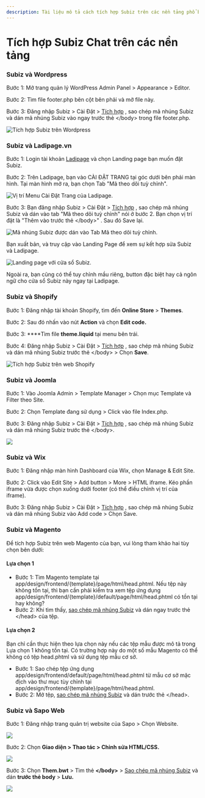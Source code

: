 ```yaml
---
description: Tài liệu mô tả cách tích hợp Subiz trên các nền tảng phổ biến hiện nay.
---
```


# Tích hợp Subiz Chat trên các nền tảng

### Subiz và Wordpress

Bước 1: Mở trang quản lý WordPress Admin Panel &gt; Appearance &gt; Editor.

Bước 2: Tìm file footer.php bên cột bên phải và mở file này.

Bước 3: Đăng nhập Subiz &gt; Cài Đặt &gt; [Tích hợp](https://app.subiz.com/settings/install) , sao chép mã nhúng Subiz và dán mã nhúng Subiz vào ngay trước thẻ &lt;/body&gt; trong file footer.php.

![T&#xED;ch h&#x1EE3;p Subiz tr&#xEA;n Wordpress](../../../.gitbook/assets/cai-subiz-wordpress.png)

### Subiz và Ladipage.vn 

Bước 1: Login tài khoản [Ladipage](https://ladipage.vn) và chọn Landing page bạn muốn đặt Subiz. 

Bước 2: Trên Ladipage, bạn vào CÀI ĐẶT TRANG tại góc dưới bên phải màn hình. Tại màn hình mở ra, bạn chọn Tab "Mã theo dõi tuỳ chỉnh". 

![V&#x1ECB; tr&#xED; Menu C&#xE0;i &#x110;&#x1EB7;t Trang c&#x1EE7;a Ladipage.](../../../.gitbook/assets/screen-shot-2018-11-30-at-00.39.56.png)

Bước 3: Bạn đăng nhập Subiz &gt; Cài Đặt &gt; [Tích hợp](https://app.subiz.com/settings/install) , sao chép mã nhúng Subiz và dán vào tab "Mã theo dõi tuỳ chỉnh" nói ở bước 2. Bạn chọn vị trí đặt là "Thêm vào trước thẻ &lt;/body&gt;" . Sau đó Save lại.

![M&#xE3; nh&#xFA;ng Subiz &#x111;&#x1B0;&#x1EE3;c d&#xE1;n v&#xE0;o Tab M&#xE3; theo d&#xF5;i tu&#x1EF3; ch&#x1EC9;nh.](../../../.gitbook/assets/screen-shot-2018-11-30-at-00.38.27.png)

Bạn xuất bản, và truy cập vào Landing Page để xem sự kết hợp sửa Subiz và Ladipage.

![Landing page v&#x1EDB;i c&#x1EED;a s&#x1ED5; Subiz.](../../../.gitbook/assets/screen-shot-2018-11-30-at-00.45.24.png)

Ngoài ra, bạn cũng có thể tuy chỉnh mầu riêng, button đặc biệt hay cả ngôn ngữ cho cửa sổ Subiz này ngay tại Ladipage. 

### Subiz và Shopify

Bước 1: Đăng nhập tài khoản Shopify, tìm đến **Online Store** &gt; **Themes**.

Bước 2: Sau đó nhấn vào nút **Action** và chọn **Edit code.**

Bước 3: ****Tìm file **theme.liquid** tại menu bên trái.

Bước 4: Đăng nhập Subiz &gt; Cài Đặt &gt; [Tích hợp](https://app.subiz.com/settings/install) , sao chép mã nhúng Subiz và dán mã nhúng Subiz trước thẻ &lt;/body&gt; &gt; Chọn **Save**.

![T&#xED;ch h&#x1EE3;p Subiz tr&#xEA;n web Shopify](../../../.gitbook/assets/spotify-1.gif)

### Subiz và Joomla

Bước 1: Vào Joomla Admin &gt; Template Manager &gt; Chọn mục Template và Filter theo Site.

Bước 2: Chọn Template đang sử dụng &gt; Click vào file Index.php.

Bước 3: Đăng nhập Subiz &gt; Cài Đặt &gt; [Tích hợp](https://app.subiz.com/settings/install) , sao chép mã nhúng Subiz và dán mã nhúng Subiz trước thẻ &lt;/body&gt;.

![](../../../.gitbook/assets/joomla2.gif)

### Subiz và Wix

Bước 1: Đăng nhập màn hình Dashboard của Wix, chọn Manage & Edit Site.

Bước 2: Click vào Edit Site &gt; Add button &gt; More &gt; HTML iframe. Kéo phần iframe vừa được chọn xuống dưới footer \(có thể điều chỉnh vị trí của iframe\).

Bước 3: Đăng nhập Subiz &gt; Cài Đặt &gt; [Tích hợp](https://app.subiz.com/settings/install) , sao chép mã nhúng Subiz và dán mã nhúng Subiz vào Add code &gt; Chọn Save.

### Subiz và Magento

Để tích hợp Subiz trên web Magento của bạn, vui lòng tham khảo hai tùy chọn bên dưới:

#### Lựa chọn 1

* Bước 1: Tìm Magento template tại app/design/frontend/{template}/page/html/head.phtml. Nếu tệp này không tồn tại, thì bạn cần phải kiểm tra xem tệp ứng dụng app/design/frontend/{template}/default/page/html/head.phtml có tồn tại hay không?
* Bước 2: Khi tìm thấy, [sao chép mã nhúng Subiz](https://app.subiz.com/settings/install) và dán ngay trước thẻ &lt;/head&gt; của tệp.

#### Lựa chọn 2

Bạn chỉ cần thực hiện theo lựa chọn này nếu các tệp mẫu được mô tả trong Lựa chọn 1 không tồn tại. Có trường hợp này do một số mẫu Magento có thể không có tệp head.phtml và sử dụng tệp mẫu cơ sở.

* Bước 1: Sao chép tệp ứng dụng app/design/frontend/default/page/html/head.phtml từ mẫu cơ sở mặc địch vào thư mục tùy chỉnh tại app/design/frontend/{template}/page/html/head.phtml.
* Bước 2: Mở tệp, [sao chép mã nhúng Subiz](https://app.subiz.com/settings/install) và dán trước thẻ &lt;/head&gt;.

### Subiz và Sapo Web

Bước 1: Đăng nhập trang quản trị website của Sapo &gt; Chọn Website.

![](../../../.gitbook/assets/1-sapo-copy.jpg)

Bước 2: Chọn **Giao diện &gt; Thao tác &gt; Chỉnh sửa HTML/CSS.**

![](../../../.gitbook/assets/2.-sapo-copy.jpg)

Bước 3: Chọn **Them.bwt** &gt; Tìm thẻ **&lt;/body&gt;** &gt; [Sao chép mã nhúng Subiz](https://app.subiz.com/settings/install) và dán **trước thẻ body** &gt; **Lưu.**

![](../../../.gitbook/assets/3.-sapo-copy.jpg)

